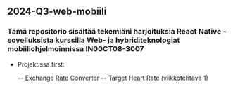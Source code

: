 ## 2024-Q3-web-mobiili

### Tämä repositorio sisältää tekemiäni harjoituksia React Native -sovelluksista kurssilla Web- ja hybriditeknologiat mobiiliohjelmoinnissa IN00CT08-3007

- Projektissa first:
  
  -- Exchange Rate Converter
  -- Target Heart Rate (viikkotehtävä 1)

  
